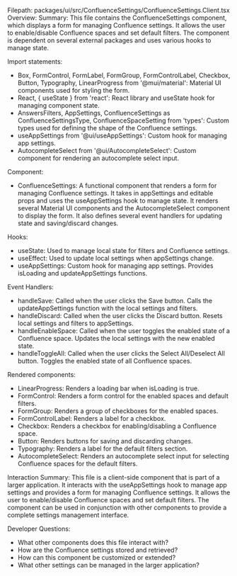Filepath: packages/ui/src/ConfluenceSettings/ConfluenceSettings.Client.tsx
Overview: Summary:
This file contains the ConfluenceSettings component, which displays a form for managing Confluence settings. It allows the user to enable/disable Confluence spaces and set default filters. The component is dependent on several external packages and uses various hooks to manage state.

Import statements:
- Box, FormControl, FormLabel, FormGroup, FormControlLabel, Checkbox, Button, Typography, LinearProgress from '@mui/material': Material UI components used for styling the form.
- React, { useState } from 'react': React library and useState hook for managing component state.
- AnswersFilters, AppSettings, ConfluenceSettings as ConfluenceSettingsType, ConfluenceSpaceSetting from 'types': Custom types used for defining the shape of the Confluence settings.
- useAppSettings from '@ui/useAppSettings': Custom hook for managing app settings.
- AutocompleteSelect from '@ui/AutocompleteSelect': Custom component for rendering an autocomplete select input.

Component:
- ConfluenceSettings: A functional component that renders a form for managing Confluence settings. It takes in appSettings and editable props and uses the useAppSettings hook to manage state. It renders several Material UI components and the AutocompleteSelect component to display the form. It also defines several event handlers for updating state and saving/discard changes.

Hooks:
- useState: Used to manage local state for filters and Confluence settings.
- useEffect: Used to update local settings when appSettings change.
- useAppSettings: Custom hook for managing app settings. Provides isLoading and updateAppSettings functions.

Event Handlers:
- handleSave: Called when the user clicks the Save button. Calls the updateAppSettings function with the local settings and filters.
- handleDiscard: Called when the user clicks the Discard button. Resets local settings and filters to appSettings.
- handleEnableSpace: Called when the user toggles the enabled state of a Confluence space. Updates the local settings with the new enabled state.
- handleToggleAll: Called when the user clicks the Select All/Deselect All button. Toggles the enabled state of all Confluence spaces.

Rendered components:
- LinearProgress: Renders a loading bar when isLoading is true.
- FormControl: Renders a form control for the enabled spaces and default filters.
- FormGroup: Renders a group of checkboxes for the enabled spaces.
- FormControlLabel: Renders a label for a checkbox.
- Checkbox: Renders a checkbox for enabling/disabling a Confluence space.
- Button: Renders buttons for saving and discarding changes.
- Typography: Renders a label for the default filters section.
- AutocompleteSelect: Renders an autocomplete select input for selecting Confluence spaces for the default filters.

Interaction Summary:
This file is a client-side component that is part of a larger application. It interacts with the useAppSettings hook to manage app settings and provides a form for managing Confluence settings. It allows the user to enable/disable Confluence spaces and set default filters. The component can be used in conjunction with other components to provide a complete settings management interface.

Developer Questions:
- What other components does this file interact with?
- How are the Confluence settings stored and retrieved?
- How can this component be customized or extended?
- What other settings can be managed in the larger application?


